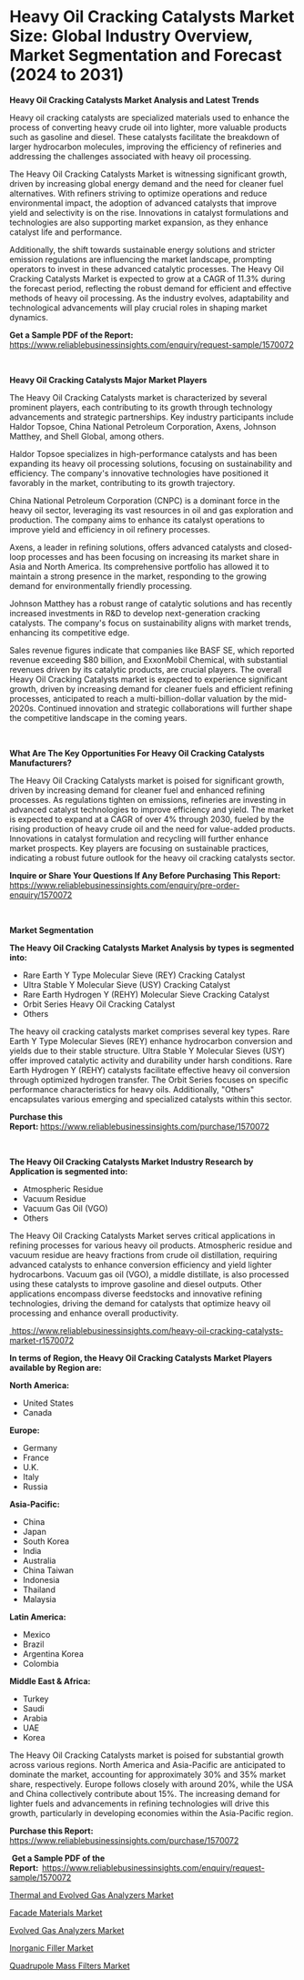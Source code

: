 <p><h1>Heavy Oil Cracking Catalysts Market Size: Global Industry Overview, Market Segmentation and Forecast (2024 to 2031)</h1></p><p><strong>Heavy Oil Cracking Catalysts Market Analysis and Latest Trends</strong></p>
<p><p>Heavy oil cracking catalysts are specialized materials used to enhance the process of converting heavy crude oil into lighter, more valuable products such as gasoline and diesel. These catalysts facilitate the breakdown of larger hydrocarbon molecules, improving the efficiency of refineries and addressing the challenges associated with heavy oil processing.</p><p>The Heavy Oil Cracking Catalysts Market is witnessing significant growth, driven by increasing global energy demand and the need for cleaner fuel alternatives. With refiners striving to optimize operations and reduce environmental impact, the adoption of advanced catalysts that improve yield and selectivity is on the rise. Innovations in catalyst formulations and technologies are also supporting market expansion, as they enhance catalyst life and performance.</p><p>Additionally, the shift towards sustainable energy solutions and stricter emission regulations are influencing the market landscape, prompting operators to invest in these advanced catalytic processes. The Heavy Oil Cracking Catalysts Market is expected to grow at a CAGR of 11.3% during the forecast period, reflecting the robust demand for efficient and effective methods of heavy oil processing. As the industry evolves, adaptability and technological advancements will play crucial roles in shaping market dynamics.</p></p>
<p><strong>Get a Sample PDF of the Report:&nbsp;</strong> <a href="https://www.reliablebusinessinsights.com/enquiry/request-sample/1570072?utm_campaign=84&utm_medium=2&utm_source=Github&utm_content=ia&utm_term=14102024&utm_id=heavy-oil-cracking-catalysts">https://www.reliablebusinessinsights.com/enquiry/request-sample/1570072</a></p>
<p>&nbsp;</p>
<p><strong>Heavy Oil Cracking Catalysts Major Market Players</strong></p>
<p><p>The Heavy Oil Cracking Catalysts market is characterized by several prominent players, each contributing to its growth through technology advancements and strategic partnerships. Key industry participants include Haldor Topsoe, China National Petroleum Corporation, Axens, Johnson Matthey, and Shell Global, among others.</p><p>Haldor Topsoe specializes in high-performance catalysts and has been expanding its heavy oil processing solutions, focusing on sustainability and efficiency. The company's innovative technologies have positioned it favorably in the market, contributing to its growth trajectory.</p><p>China National Petroleum Corporation (CNPC) is a dominant force in the heavy oil sector, leveraging its vast resources in oil and gas exploration and production. The company aims to enhance its catalyst operations to improve yield and efficiency in oil refinery processes.</p><p>Axens, a leader in refining solutions, offers advanced catalysts and closed-loop processes and has been focusing on increasing its market share in Asia and North America. Its comprehensive portfolio has allowed it to maintain a strong presence in the market, responding to the growing demand for environmentally friendly processing.</p><p>Johnson Matthey has a robust range of catalytic solutions and has recently increased investments in R&D to develop next-generation cracking catalysts. The company's focus on sustainability aligns with market trends, enhancing its competitive edge.</p><p>Sales revenue figures indicate that companies like BASF SE, which reported revenue exceeding $80 billion, and ExxonMobil Chemical, with substantial revenues driven by its catalytic products, are crucial players. The overall Heavy Oil Cracking Catalysts market is expected to experience significant growth, driven by increasing demand for cleaner fuels and efficient refining processes, anticipated to reach a multi-billion-dollar valuation by the mid-2020s. Continued innovation and strategic collaborations will further shape the competitive landscape in the coming years.</p></p>
<p>&nbsp;</p>
<p><strong>What Are The Key Opportunities For Heavy Oil Cracking Catalysts Manufacturers?</strong></p>
<p><p>The Heavy Oil Cracking Catalysts market is poised for significant growth, driven by increasing demand for cleaner fuel and enhanced refining processes. As regulations tighten on emissions, refineries are investing in advanced catalyst technologies to improve efficiency and yield. The market is expected to expand at a CAGR of over 4% through 2030, fueled by the rising production of heavy crude oil and the need for value-added products. Innovations in catalyst formulation and recycling will further enhance market prospects. Key players are focusing on sustainable practices, indicating a robust future outlook for the heavy oil cracking catalysts sector.</p></p>
<p><strong>Inquire or Share Your Questions If Any Before Purchasing This Report:</strong> <a href="https://www.reliablebusinessinsights.com/enquiry/pre-order-enquiry/1570072?utm_campaign=84&utm_medium=2&utm_source=Github&utm_content=ia&utm_term=14102024&utm_id=heavy-oil-cracking-catalysts">https://www.reliablebusinessinsights.com/enquiry/pre-order-enquiry/1570072</a></p>
<p>&nbsp;</p>
<p><strong>Market Segmentation</strong></p>
<p><strong>The Heavy Oil Cracking Catalysts Market Analysis by types is segmented into:</strong></p>
<p><ul><li>Rare Earth Y Type Molecular Sieve (REY) Cracking Catalyst</li><li>Ultra Stable Y Molecular Sieve (USY) Cracking Catalyst</li><li>Rare Earth Hydrogen Y (REHY) Molecular Sieve Cracking Catalyst</li><li>Orbit Series Heavy Oil Cracking Catalyst</li><li>Others</li></ul></p>
<p><p>The heavy oil cracking catalysts market comprises several key types. Rare Earth Y Type Molecular Sieves (REY) enhance hydrocarbon conversion and yields due to their stable structure. Ultra Stable Y Molecular Sieves (USY) offer improved catalytic activity and durability under harsh conditions. Rare Earth Hydrogen Y (REHY) catalysts facilitate effective heavy oil conversion through optimized hydrogen transfer. The Orbit Series focuses on specific performance characteristics for heavy oils. Additionally, "Others" encapsulates various emerging and specialized catalysts within this sector.</p></p>
<p><strong>Purchase this Report:&nbsp;</strong><a href="https://www.reliablebusinessinsights.com/purchase/1570072?utm_campaign=84&utm_medium=2&utm_source=Github&utm_content=ia&utm_term=14102024&utm_id=heavy-oil-cracking-catalysts">https://www.reliablebusinessinsights.com/purchase/1570072</a></p>
<p>&nbsp;</p>
<p><strong>The Heavy Oil Cracking Catalysts Market Industry Research by Application is segmented into:</strong></p>
<p><ul><li>Atmospheric Residue</li><li>Vacuum Residue</li><li>Vacuum Gas Oil (VGO)</li><li>Others</li></ul></p>
<p><p>The Heavy Oil Cracking Catalysts Market serves critical applications in refining processes for various heavy oil products. Atmospheric residue and vacuum residue are heavy fractions from crude oil distillation, requiring advanced catalysts to enhance conversion efficiency and yield lighter hydrocarbons. Vacuum gas oil (VGO), a middle distillate, is also processed using these catalysts to improve gasoline and diesel outputs. Other applications encompass diverse feedstocks and innovative refining technologies, driving the demand for catalysts that optimize heavy oil processing and enhance overall productivity.</p></p>
<p><a href="https://www.reliablebusinessinsights.com/heavy-oil-cracking-catalysts-market-r1570072?utm_campaign=84&utm_medium=2&utm_source=Github&utm_content=ia&utm_term=14102024&utm_id=heavy-oil-cracking-catalysts">&nbsp;https://www.reliablebusinessinsights.com/heavy-oil-cracking-catalysts-market-r1570072</a></p>
<p><strong>In terms of Region, the Heavy Oil Cracking Catalysts Market Players available by Region are:</strong></p>
<p>
    <p> <strong> North America: </strong>
        <ul>
            <li>United States</li>
            <li>Canada</li>
        </ul>
        </p> 
    <p> <strong> Europe: </strong>
        <ul>
            <li>Germany</li>
            <li>France</li>
            <li>U.K.</li>
            <li>Italy</li>
            <li>Russia</li>
        </ul>
        </p> 
    <p> <strong> Asia-Pacific: </strong>
        <ul>
            <li>China</li>
            <li>Japan</li>
            <li>South Korea</li>
            <li>India</li>
            <li>Australia</li>
            <li>China Taiwan</li>
            <li>Indonesia</li>
            <li>Thailand</li>
            <li>Malaysia</li>
        </ul>
        </p> 
    <p> <strong> Latin America: </strong>
        <ul>
            <li>Mexico</li>
            <li>Brazil</li>
            <li>Argentina Korea</li>
            <li>Colombia</li>
        </ul>
        </p> 
    <p> <strong> Middle East & Africa: </strong>
        <ul>
            <li>Turkey</li>
            <li>Saudi</li>
            <li>Arabia</li>
            <li>UAE</li>
            <li>Korea</li>
        </ul>
    </p>
    </p>
<p><p>The Heavy Oil Cracking Catalysts market is poised for substantial growth across various regions. North America and Asia-Pacific are anticipated to dominate the market, accounting for approximately 30% and 35% market share, respectively. Europe follows closely with around 20%, while the USA and China collectively contribute about 15%. The increasing demand for lighter fuels and advancements in refining technologies will drive this growth, particularly in developing economies within the Asia-Pacific region.</p></p>
<p><strong>Purchase this Report: </strong><a href="https://www.reliablebusinessinsights.com/purchase/1570072?utm_campaign=84&utm_medium=2&utm_source=Github&utm_content=ia&utm_term=14102024&utm_id=heavy-oil-cracking-catalysts">https://www.reliablebusinessinsights.com/purchase/1570072</a></p>
<p>&nbsp;<strong>Get a Sample PDF of the Report:&nbsp;&nbsp;</strong><a href="https://www.reliablebusinessinsights.com/enquiry/request-sample/1570072?utm_campaign=84&utm_medium=2&utm_source=Github&utm_content=ia&utm_term=14102024&utm_id=heavy-oil-cracking-catalysts">https://www.reliablebusinessinsights.com/enquiry/request-sample/1570072</a></p>
<p><strong></strong></p>
<p><p><a href="https://www.linkedin.com/pulse/thermal-evolved-gas-analyzers-market-navigating-challenges-mjz1c?trk=public_post_embed_feed-article-content&utm_campaign=84&utm_medium=2&utm_source=Github&utm_content=ia&utm_term=14102024&utm_id=heavy-oil-cracking-catalysts">Thermal and Evolved Gas Analyzers Market</a></p><p><a href="https://github.com/MegiDuro586/Market-Research-Report-List-1/blob/main/facade-materials-market.md?utm_campaign=84&utm_medium=2&utm_source=Github&utm_content=ia&utm_term=14102024&utm_id=heavy-oil-cracking-catalysts">Facade Materials Market</a></p><p><a href="https://www.linkedin.com/pulse/strategic-forecast-evolved-gas-analyzers-market-growth-wnysc?trk=public_post_embed_feed-article-content&utm_campaign=84&utm_medium=2&utm_source=Github&utm_content=ia&utm_term=14102024&utm_id=heavy-oil-cracking-catalysts">Evolved Gas Analyzers Market</a></p><p><a href="https://github.com/HaroldWalker405/Market-Research-Report-List-1/blob/main/inorganic-filler-market.md?utm_campaign=84&utm_medium=2&utm_source=Github&utm_content=ia&utm_term=14102024&utm_id=heavy-oil-cracking-catalysts">Inorganic Filler Market</a></p><p><a href="https://www.linkedin.com/pulse/quadrupole-mass-filters-market-essentials-key-players-demand-zghlc?trk=public_post_embed_feed-article-content&utm_campaign=84&utm_medium=2&utm_source=Github&utm_content=ia&utm_term=14102024&utm_id=heavy-oil-cracking-catalysts">Quadrupole Mass Filters Market</a></p></p>